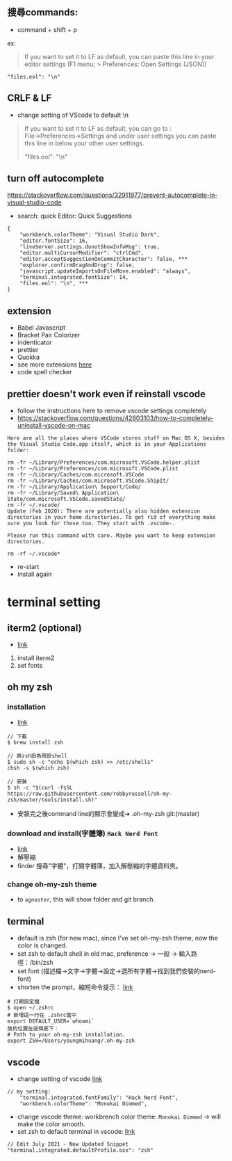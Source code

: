 ## 搜尋commands:
- command + shift + p

ex:
> If you want to set it to LF as default, you can paste this line in your editor settings (F1 menu; > Preferences: Open Settings (JSON))
```
"files.eol": "\n"
```

## CRLF & LF
- change setting of VScode to default \n
> If you want to set it to LF as default, you can go to :    
> File->Preferences->Settings and under user settings you can paste this line in below your other user settings.
> 
> "files.eol": "\n"

## turn off autocomplete
https://stackoverflow.com/questions/32911977/prevent-autocomplete-in-visual-studio-code

- search: quick
Editor: Quick Suggestions
```
{
    "workbench.colorTheme": "Visual Studio Dark",
    "editor.fontSize": 16,
    "liveServer.settings.donotShowInfoMsg": true,
    "editor.multiCursorModifier": "ctrlCmd",
    "editor.acceptSuggestionOnCommitCharacter": false, ***
    "explorer.confirmDragAndDrop": false,
    "javascript.updateImportsOnFileMove.enabled": "always",
    "terminal.integrated.fontSize": 14,
    "files.eol": "\n", ***
}
```

## extension

- Babel Javascript
- Bracket Pair Colorizer
- indenticator
- prettier
- Quokka
- see more extensions [here](https://hackmd.io/@yellowful/Hkk8PdWBt)
- code spell checker

## prettier doesn't work even if reinstall vscode
- follow the instructions here to remove vscode settings completely
- https://stackoverflow.com/questions/42603103/how-to-completely-uninstall-vscode-on-mac
```
Here are all the places where VSCode stores stuff on Mac OS X, besides the Visual Studio Code.app itself, which is in your Applications folder:

rm -fr ~/Library/Preferences/com.microsoft.VSCode.helper.plist 
rm -fr ~/Library/Preferences/com.microsoft.VSCode.plist 
rm -fr ~/Library/Caches/com.microsoft.VSCode
rm -fr ~/Library/Caches/com.microsoft.VSCode.ShipIt/
rm -fr ~/Library/Application\ Support/Code/
rm -fr ~/Library/Saved\ Application\ State/com.microsoft.VSCode.savedState/
rm -fr ~/.vscode/
Update (Feb 2020): There are potentially also hidden extension directories in your home directories. To get rid of everything make sure you look for those too. They start with .vscode-.

Please run this command with care. Maybe you want to keep extension directories.

rm -rf ~/.vscode*
```
- re-start
- install again


# terminal setting

## iterm2 (optional)
- [link](https://medium.com/statementdog-engineering/prettify-your-zsh-command-line-prompt-3ca2acc967f)
1. install iterm2
2. set fonts

## oh my zsh

### installation

- [link](https://medium.com/statementdog-engineering/prettify-your-zsh-command-line-prompt-3ca2acc967f)
```
// 下載
$ brew install zsh

// 將zsh設為預設shell
$ sudo sh -c "echo $(which zsh) >> /etc/shells" 
chsh -s $(which zsh)

// 安裝
$ sh -c "$(curl -fsSL https://raw.githubusercontent.com/robbyrussell/oh-my-zsh/master/tools/install.sh)"

```
- 安裝完之後command line的顯示會變成➜  .oh-my-zsh git:(master)

### download and install(字體簿) `Hack Nerd Font`
- [link](https://gist.github.com/480/3b41f449686a089f34edb45d00672f28)
- 解壓縮
- finder 搜尋"字體"，打開字體簿，加入解壓縮的字體資料夾。

### change oh-my-zsh theme 
- to  `agnoster`, this will show folder and git branch.

## terminal
- default is zsh (for new mac), since I've set oh-my-zsh theme, now the color is changed.
- set zsh to default shell in old mac, preference -> 一般 -> 輸入路徑：/bin/zsh
- set font (描述檔->文字->字體->設定->選所有字體->找到我們安裝的nerd-font)
- shorten the prompt，縮短命令提示： [link](https://cyeninesky3.medium.com/bin-to-zsh-%E8%A8%AD%E5%AE%9A%E6%B5%81%E7%A8%8B-d29fe60a4121) 
```
# 打開設定檔
$ open ~/.zshrc
# 新增這一行在 .zshrc當中
export DEFAULT_USER=`whoami`
放的位置在這個底下：
# Path to your oh-my-zsh installation.
export ZSH=/Users/youngmihuang/.oh-my-zsh
```

## vscode
- change setting of vscode [link](https://medium.com/statementdog-engineering/prettify-your-zsh-command-line-prompt-3ca2acc967f)
```
// my setting:
    "terminal.integrated.fontFamily": "Hack Nerd Font",
    "workbench.colorTheme": "Monokai Dimmed",
```
- change vscode theme: workbrench color theme: `Monokai Dimmed` -> will make the color smooth.
- set zsh to default terminal in vscode: 
[link](https://stackoverflow.com/questions/64001669/zsh-and-vscode-default-shells)
```shell
// Edit July 2021 - New Updated Snippet
"terminal.integrated.defaultProfile.osx": "zsh"
```





